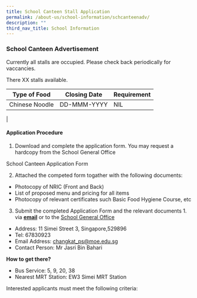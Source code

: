 ```yaml
---
title: School Canteen Stall Application
permalink: /about-us/school-information/schcanteenadv/
description: ""
third_nav_title: School Information
---
```

### **School Canteen Advertisement**

Currently all stalls are occupied. Please check back periodically for vaccancies.

<!--
There XX stalls available.

| Type of Food | Closing Date | Requirement |
| -------- | -------- | -------- |
| Text     | Text     | Text     |


-->
There XX stalls available.

| Type of Food | Closing Date | Requirement |
| -------- | -------- | -------- |
| Chinese Noodle     | DD-MMM-YYYY    |NIL     |
|

#### **Application Procedure**

1. Download and complete the application form. You may request a hardcopy from the School General Office

School Canteen Application Form

2. Attached the competed form togather with the following documents:
* Photocopy of NRIC (Front and Back)
* List of proposed menu and pricing for all items
* Photocopy of relevant certificates such Basic Food Hygiene Course, etc

3. Submit the completed Application Form and the relevant documents 1.  via&nbsp;[**email**](mailto:changkat_ps@moe.edu.sg)&nbsp;or to the&nbsp;[School General Office](https://www.changkatpri.moe.edu.sg/contact-us/)

*   Address: 11 Simei Street 3, Singapore,529896
*   Tel: 67830923
*   Email Address:&nbsp;[changkat\_ps@moe.edu.sg](mailto:changkat_ps@moe.edu.sg)
*   Contact Person: Mr Jasri Bin Bahari

**How to get there?**

*   Bus Service: 5, 9, 20, 38
*   Nearest MRT Station: EW3 Simei MRT Station

Interested applicants must meet the following criteria: